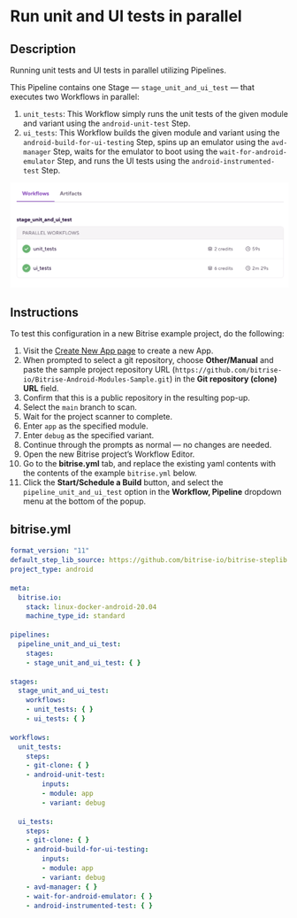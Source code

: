 # Run unit and UI tests in parallel

## Description

Running unit tests and UI tests in parallel utilizing Pipelines.

This Pipeline contains one Stage — `stage_unit_and_ui_test` — that executes two Workflows in parallel:

1. `unit_tests`: This Workflow simply runs the unit tests of the given module and variant using the `android-unit-test` Step.
1. `ui_tests`: This Workflow builds the given module and variant using the `android-build-for-ui-testing` Step, spins up an emulator using the `avd-manager` Step, waits for the emulator to boot using the `wait-for-android-emulator` Step, and runs the UI tests using the `android-instrumented-test` Step.

![A screenshot of the example Pipeline in Bitrise's web UI](./android-parallel-unit-and-ui-tests.png)

## Instructions

To test this configuration in a new Bitrise example project, do the following:

1. Visit the [Create New App page](https://app.bitrise.io/apps/add) to create a new App.
1. When prompted to select a git repository, choose **Other/Manual** and paste the sample project repository URL (`https://github.com/bitrise-io/Bitrise-Android-Modules-Sample.git`) in the **Git repository (clone) URL** field.
1. Confirm that this is a public repository in the resulting pop-up.
1. Select the `main` branch to scan.
1. Wait for the project scanner to complete.
1. Enter `app` as the specified module.
1. Enter `debug` as the specified variant.
1. Continue through the prompts as normal — no changes are needed.
1. Open the new Bitrise project’s Workflow Editor.
1. Go to the **bitrise.yml** tab, and replace the existing yaml contents with the contents of the example `bitrise.yml` below.
1. Click the **Start/Schedule a Build** button, and select the `pipeline_unit_and_ui_test` option in the **Workflow, Pipeline** dropdown menu at the bottom of the popup.

## bitrise.yml

```yaml
format_version: "11"
default_step_lib_source: https://github.com/bitrise-io/bitrise-steplib.git
project_type: android

meta:
  bitrise.io:
    stack: linux-docker-android-20.04
    machine_type_id: standard

pipelines:
  pipeline_unit_and_ui_test:
    stages:
    - stage_unit_and_ui_test: { }

stages:
  stage_unit_and_ui_test:
    workflows:
    - unit_tests: { }
    - ui_tests: { }

workflows:
  unit_tests:
    steps:
    - git-clone: { }
    - android-unit-test:
        inputs:
        - module: app
        - variant: debug

  ui_tests:
    steps:
    - git-clone: { }
    - android-build-for-ui-testing:
        inputs:
        - module: app
        - variant: debug
    - avd-manager: { }
    - wait-for-android-emulator: { }
    - android-instrumented-test: { }
```
